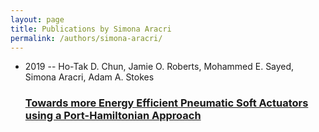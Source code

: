 ```yaml
---
layout: page
title: Publications by Simona Aracri
permalink: /authors/simona-aracri/
---
```


<ul class="post-list">
<li><span class='post-meta'>2019 -- Ho-Tak D. Chun, Jamie O. Roberts, Mohammed E. Sayed, Simona Aracri, Adam A. Stokes</span><h3><a class='post-link' href='../../towards-more-energy-efficient-pneumatic-soft-actuators-using-a-port-hamiltonian-approach'>Towards more Energy Efficient Pneumatic Soft Actuators using a Port-Hamiltonian Approach</a></h3></li>

</ul>
